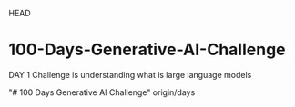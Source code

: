 HEAD
# 100-Days-Generative-AI-Challenge
DAY 1 Challenge is understanding what is large language models 

"# 100 Days Generative AI Challenge" 
origin/days
